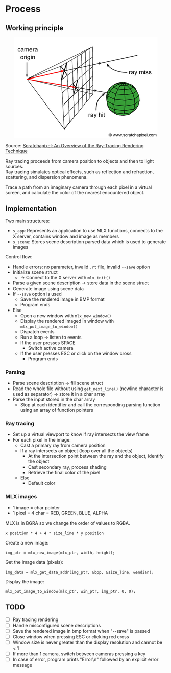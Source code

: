 # Process

## Working principle

<p align="center">
  <img src="assets/rt-setup2.png" alt="rt-setup2" />
</p>

Source: [Scratchapixel: An Overview of the Ray-Tracing Rendering Technique](https://www.scratchapixel.com/lessons/3d-basic-rendering/ray-tracing-overview)

Ray tracing proceeds from camera position to objects and then to light sources.  
Ray tracing simulates optical effects, such as reflection and refraction, scattering, and dispersion phenomena.

Trace a path from an imaginary camera through each pixel in a virtual screen, and calculate the color of the nearest encountered object.

## Implementation

Two main structures:

- `s_app`: Represents an application to use MLX functions, connects to the X server, contains window and image as members
- `s_scene`: Stores scene description parsed data which is used to generate images

Control flow:

- Handle errors: no parameter, invalid `.rt` file, invalid `--save` option
- Initialize scene struct
  - -> Connect to the X server with `mlx_init()`
- Parse a given scene description -> store data in the scene struct
- Generate image using scene data
- If `--save` option is used
  - Save the rendered image in BMP format
  - Program ends
- Else
  - Open a new window with `mlx_new_window()`
  - Display the rendered imaged in window with `mlx_put_image_to_window()`
  - Dispatch events
  - Run a loop -> listen to events
  - If the user presses SPACE
    - Switch active camera
  - If the user presses ESC or click on the window cross
    - Program ends

### Parsing

- Parse scene description -> fill scene struct
- Read the whole file without using `get_next_line()` (newline character is used as separator) -> store it in a char array
- Parse the input stored in the char array
  - Stop at each identifier and call the corresponding parsing function using an array of function pointers

### Ray tracing

- Set up a virtual viewport to know if ray intersects the view frame
- For each pixel in the image:
  - Cast a primary ray from camera position
  - If a ray intersects an object (loop over all the objects)
    - At the intersection point between the ray and the object, identify the object
    - Cast secondary ray, process shading
    - Retrieve the final color of the pixel
  - Else
    - Default color

### MLX images

- 1 image = char pointer
- 1 pixel = 4 char = RED, GREEN, BLUE, ALPHA

MLX is in BGRA so we change the order of values to RGBA.

`x position * 4 + 4 * size_line * y position`

Create a new image:
```
img_ptr = mlx_new_image(mlx_ptr, width, height);
```

Get the image data (pixels):
```
img_data = mlx_get_data_addr(img_ptr, &bpp, &size_line, &endian);
```

Display the image:
```
mlx_put_image_to_window(mlx_ptr, win_ptr, img_ptr, 0, 0);
```

## TODO

- [ ] Ray tracing rendering
- [ ] Handle misconfigured scene descriptions
- [ ] Save the rendered image in bmp format when "--save" is passed
- [ ] Close window when pressing ESC or clicking red cross
- [ ] Window size is never greater than the display resolution and cannot be < 1
- [ ] If more than 1 camera, switch between cameras pressing a key
- [ ] In case of error, program prints "Error\n" followed by an explicit error message
